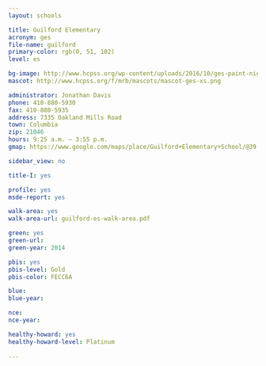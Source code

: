 ```yaml
---
layout: schools

title: Guilford Elementary
acronym: ges
file-name: guilford
primary-color: rgb(0, 51, 102)
level: es

bg-image: http://www.hcpss.org/wp-content/uploads/2016/10/ges-paint-night.jpg
mascot: http://www.hcpss.org/f/mrb/mascots/mascot-ges-xs.png

administrator: Jonathan Davis
phone: 410-880-5930
fax: 410-880-5935
address: 7335 Oakland Mills Road
town: Columbia
zip: 21046
hours: 9:25 a.m. – 3:55 p.m.
gmap: https://www.google.com/maps/place/Guilford+Elementary+School/@39.1697818,-76.8321456,17z/data=!3m1!4b1!4m2!3m1!1s0x89b7de21e8ca9a03:0x22477607078b647a?hl=en

sidebar_view: no

title-I: yes

profile: yes
msde-report: yes

walk-area: yes
walk-area-url: guilford-es-walk-area.pdf

green: yes
green-url:
green-year: 2014

pbis: yes
pbis-level: Gold
pbis-color: FECC6A

blue:
blue-year:

nce:
nce-year:

healthy-howard: yes
healthy-howard-level: Platinum
 
---
```

